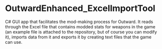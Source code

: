 # OutwardEnhanced_ExcelImportTool
C# GUI app that facilitates the mod-making process for Outward. It reads through the Excel file that contains modded stats for weapons in the game (an example file is attached to the repository, but of course you can modify it), imports data from it and exports it by creating text files that the game can use. 
